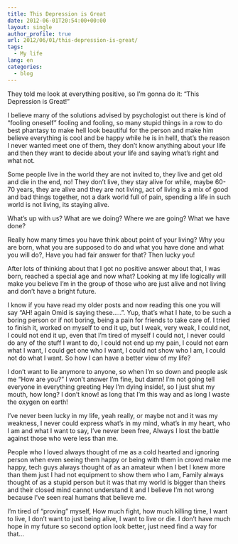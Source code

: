 ```yaml
---
title: This Depression is Great
date: 2012-06-01T20:54:00+00:00
layout: single
author_profile: true
url: 2012/06/01/this-depression-is-great/
tags:
  - My life
lang: en
categories: 
  - blog
---
```

They told me look at everything positive, so I’m gonna do it: “This Depression is Great!”

I believe many of the solutions advised by psychologist out there is kind of “fooling oneself” fooling and fooling, so many stupid things in a row to do best phantasy to make hell look beautiful for the person and make him believe everything is cool and be happy while he is in hell!, that’s the reason I never wanted meet one of them, they don’t know anything about your life and then they want to decide about your life and saying what’s right and what not.

Some people live in the world they are not invited to, they live and get old and die in the end, no! They don’t live, they stay alive for while, maybe 60-70 years, they are alive and they are not living, act of living is a mix of good and bad things together, not a dark world full of pain, spending a life in such world is not living, its staying alive.

What’s up with us? What are we doing? Where we are going? What we have done?

Really how many times you have think about point of your living? Why you are born, what you are supposed to do and what you have done and what you will do?, Have you had fair answer for that? Then lucky you!

After lots of thinking about that I got no positive answer about that, I was born, reached a special age and now what? Looking at my life logically will make you believe I’m in the group of those who are just alive and not living and don’t have a bright future.

I know if you have read my older posts and now reading this one you will say “AH! again Omid is saying these…..”. Yup, that’s what I hate, to be such a boring person or if not boring, being a pain for friends to take care of. I tried to finish it, worked on myself to end it up, but I weak, very weak, I could not, I could not end it up, even that I’m tired of myself I could not, I never could do any of the stuff I want to do, I could not end up my pain, I could not earn what I want, I could get one who I want, I could not show who I am, I could not do what I want. So how I can have a better view of my life?

I don’t want to lie anymore to anyone, so when I’m so down and people ask me “How are you?” I won’t answer I’m fine, but damn! I’m not going tell everyone in everything greeting Hey I’m dying inside!, so I just shut my mouth, how long? I don’t know! as long that I’m this way and as long I waste the oxygen on earth!

I’ve never been lucky in my life, yeah really, or maybe not and it was my weakness, I never could express what’s in my mind, what’s in my heart, who I am and what I want to say, I’ve never been free, Always I lost the battle against those who were less than me.

People who I loved always thought of me as a cold hearted and ignoring person when even seeing them happy or being with them in crowd make me happy, tech guys always thought of as an amateur when I bet I knew more than them just I had not equipment to show them who I am, Family always thought of as a stupid person but it was that my world is bigger than theirs and their closed mind cannot understand it and I believe I’m not wrong because I’ve seen real humans that believe me.

I’m tired of “proving” myself, How much fight, how much killing time, I want to live, I don’t want to just being alive, I want to live or die. I don’t have much hope in my future so second option look better, just need find a way for that…